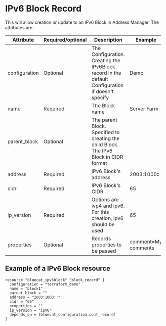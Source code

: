 # IPv6 Block Record
This will allow creation or update to an IPv6 Block in Address Manager. The attributes are:

| Attribute | Required/optional | Description                                                                                      | Example            |
| --- | --- |--------------------------------------------------------------------------------------------------|--------------------|
| configuration | Optional | The Configuration. Creating the IPv6Block record in the default Configuration if doesn't specify | Demo               |
| name | Required | The Block name                                                                                   | Server Farm        |
| parent_block | Optional | The parent Block. Specified to creating the child Block. The IPv6 Block in CIDR format           |                    |
| address | Required | IPv6 Block's address                                                                             | 2003:1000::      |
| cidr | Required | IPv6 Block's CIDR                                                                                | 65                 |
| ip_version | Required | Options are ivp4 and ipv6. For this creation, ipv6 should be used                                                                           | 65                 |
| properties | Optional | Records properties to be passed                                                                  | comment=My comments |


## Example of a IPv6 Block resource

    resource "bluecat_ipv6block" "block_record" {
      configuration = "terraform_demo"
      name = "block1"
      parent_block = ""
      address = "2003:1000::"
      cidr = "65"
      properties = ""
      ip_version = "ipv6"
      depends_on = [bluecat_configuration.conf_record]
    }